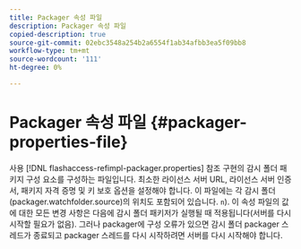 ```yaml
---
title: Packager 속성 파일
description: Packager 속성 파일
copied-description: true
source-git-commit: 02ebc3548a254b2a6554f1ab34afbb3ea5f09bb8
workflow-type: tm+mt
source-wordcount: '111'
ht-degree: 0%

---
```


# Packager 속성 파일 {#packager-properties-file}

사용 [!DNL flashaccess-refimpl-packager.properties] 참조 구현의 감시 폴더 패키지 구성 요소를 구성하는 파일입니다. 최소한 라이선스 서버 URL, 라이선스 서버 인증서, 패키지 자격 증명 및 키 보호 옵션을 설정해야 합니다. 이 파일에는 각 감시 폴더(packager.watchfolder.source)의 위치도 포함되어 있습니다. `n`). 이 속성 파일의 값에 대한 모든 변경 사항은 다음에 감시 폴더 패키저가 실행될 때 적용됩니다(서버를 다시 시작할 필요가 없음). 그러나 packager에 구성 오류가 있으면 감시 폴더 packager 스레드가 종료되고 packager 스레드를 다시 시작하려면 서버를 다시 시작해야 합니다.
